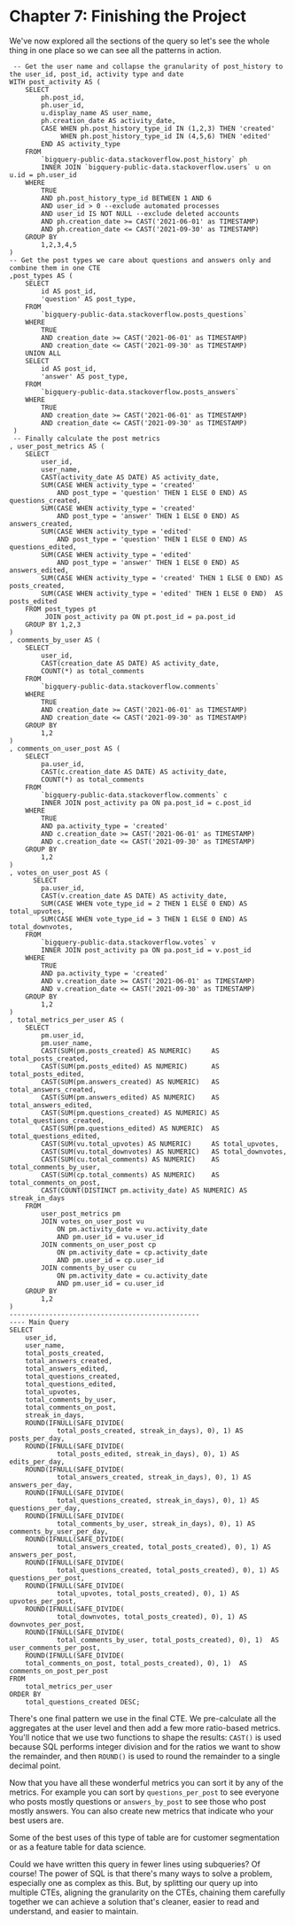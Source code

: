 # Chapter 7: Finishing the Project
We've now explored all the sections of the query so let's see the whole thing in one place so we can see all the patterns in action. 

```
 -- Get the user name and collapse the granularity of post_history to the user_id, post_id, activity type and date
WITH post_activity AS (
    SELECT
        ph.post_id,
        ph.user_id,
        u.display_name AS user_name,
        ph.creation_date AS activity_date,
        CASE WHEN ph.post_history_type_id IN (1,2,3) THEN 'created'
             WHEN ph.post_history_type_id IN (4,5,6) THEN 'edited' 
        END AS activity_type
    FROM
        `bigquery-public-data.stackoverflow.post_history` ph
        INNER JOIN `bigquery-public-data.stackoverflow.users` u on u.id = ph.user_id
    WHERE
        TRUE 
        AND ph.post_history_type_id BETWEEN 1 AND 6
        AND user_id > 0 --exclude automated processes
        AND user_id IS NOT NULL --exclude deleted accounts
        AND ph.creation_date >= CAST('2021-06-01' as TIMESTAMP) 
        AND ph.creation_date <= CAST('2021-09-30' as TIMESTAMP)
    GROUP BY
        1,2,3,4,5
)
-- Get the post types we care about questions and answers only and combine them in one CTE
,post_types AS (
    SELECT
        id AS post_id,
        'question' AS post_type,
    FROM
        `bigquery-public-data.stackoverflow.posts_questions`
    WHERE
        TRUE
        AND creation_date >= CAST('2021-06-01' as TIMESTAMP) 
        AND creation_date <= CAST('2021-09-30' as TIMESTAMP)
    UNION ALL
    SELECT
        id AS post_id,
        'answer' AS post_type,
    FROM
        `bigquery-public-data.stackoverflow.posts_answers`
    WHERE
        TRUE
        AND creation_date >= CAST('2021-06-01' as TIMESTAMP) 
        AND creation_date <= CAST('2021-09-30' as TIMESTAMP)
 )
 -- Finally calculate the post metrics 
, user_post_metrics AS (
    SELECT
        user_id,
        user_name,
        CAST(activity_date AS DATE) AS activity_date,
        SUM(CASE WHEN activity_type = 'created'
            AND post_type = 'question' THEN 1 ELSE 0 END) AS questions_created,
        SUM(CASE WHEN activity_type = 'created'
            AND post_type = 'answer' THEN 1 ELSE 0 END) AS answers_created,
        SUM(CASE WHEN activity_type = 'edited'
            AND post_type = 'question' THEN 1 ELSE 0 END) AS questions_edited,
        SUM(CASE WHEN activity_type = 'edited'
            AND post_type = 'answer' THEN 1 ELSE 0 END) AS answers_edited,
        SUM(CASE WHEN activity_type = 'created' THEN 1 ELSE 0 END) AS posts_created,
        SUM(CASE WHEN activity_type = 'edited' THEN 1 ELSE 0 END)  AS posts_edited
    FROM post_types pt
         JOIN post_activity pa ON pt.post_id = pa.post_id
    GROUP BY 1,2,3
)
, comments_by_user AS (
    SELECT
        user_id,
        CAST(creation_date AS DATE) AS activity_date,
        COUNT(*) as total_comments
    FROM
        `bigquery-public-data.stackoverflow.comments`
    WHERE
        TRUE
        AND creation_date >= CAST('2021-06-01' as TIMESTAMP) 
        AND creation_date <= CAST('2021-09-30' as TIMESTAMP)
    GROUP BY
        1,2
)
, comments_on_user_post AS (
    SELECT
        pa.user_id,
        CAST(c.creation_date AS DATE) AS activity_date,
        COUNT(*) as total_comments
    FROM
        `bigquery-public-data.stackoverflow.comments` c
        INNER JOIN post_activity pa ON pa.post_id = c.post_id
    WHERE
        TRUE
        AND pa.activity_type = 'created'
        AND c.creation_date >= CAST('2021-06-01' as TIMESTAMP) 
        AND c.creation_date <= CAST('2021-09-30' as TIMESTAMP)
    GROUP BY
        1,2
)
, votes_on_user_post AS (
      SELECT
        pa.user_id,
        CAST(v.creation_date AS DATE) AS activity_date,
        SUM(CASE WHEN vote_type_id = 2 THEN 1 ELSE 0 END) AS total_upvotes,
        SUM(CASE WHEN vote_type_id = 3 THEN 1 ELSE 0 END) AS total_downvotes,
    FROM
        `bigquery-public-data.stackoverflow.votes` v
        INNER JOIN post_activity pa ON pa.post_id = v.post_id
    WHERE
        TRUE
        AND pa.activity_type = 'created'
        AND v.creation_date >= CAST('2021-06-01' as TIMESTAMP) 
        AND v.creation_date <= CAST('2021-09-30' as TIMESTAMP)
    GROUP BY
        1,2
)
, total_metrics_per_user AS (
    SELECT
        pm.user_id,
        pm.user_name,
        CAST(SUM(pm.posts_created) AS NUMERIC)     AS total_posts_created, 
        CAST(SUM(pm.posts_edited) AS NUMERIC)      AS total_posts_edited,
        CAST(SUM(pm.answers_created) AS NUMERIC)   AS total_answers_created,
        CAST(SUM(pm.answers_edited) AS NUMERIC)    AS total_answers_edited,
        CAST(SUM(pm.questions_created) AS NUMERIC) AS total_questions_created,
        CAST(SUM(pm.questions_edited) AS NUMERIC)  AS total_questions_edited,
        CAST(SUM(vu.total_upvotes) AS NUMERIC)     AS total_upvotes,
        CAST(SUM(vu.total_downvotes) AS NUMERIC)   AS total_downvotes,
        CAST(SUM(cu.total_comments) AS NUMERIC)    AS total_comments_by_user,
        CAST(SUM(cp.total_comments) AS NUMERIC)    AS total_comments_on_post,
        CAST(COUNT(DISTINCT pm.activity_date) AS NUMERIC) AS streak_in_days      
    FROM
        user_post_metrics pm
        JOIN votes_on_user_post vu
            ON pm.activity_date = vu.activity_date
            AND pm.user_id = vu.user_id
        JOIN comments_on_user_post cp 
            ON pm.activity_date = cp.activity_date
            AND pm.user_id = cp.user_id
        JOIN comments_by_user cu
            ON pm.activity_date = cu.activity_date
            AND pm.user_id = cu.user_id
    GROUP BY
        1,2
)
------------------------------------------------
---- Main Query
SELECT
    user_id,
    user_name,
    total_posts_created, 
    total_answers_created,
    total_answers_edited,
    total_questions_created,
    total_questions_edited,
    total_upvotes,
    total_comments_by_user,
    total_comments_on_post,
    streak_in_days,
    ROUND(IFNULL(SAFE_DIVIDE(
            total_posts_created, streak_in_days), 0), 1) AS posts_per_day,
    ROUND(IFNULL(SAFE_DIVIDE(
            total_posts_edited, streak_in_days), 0), 1) AS edits_per_day,
    ROUND(IFNULL(SAFE_DIVIDE(
            total_answers_created, streak_in_days), 0), 1) AS answers_per_day,
    ROUND(IFNULL(SAFE_DIVIDE(
            total_questions_created, streak_in_days), 0), 1) AS questions_per_day,
    ROUND(IFNULL(SAFE_DIVIDE(
            total_comments_by_user, streak_in_days), 0), 1) AS comments_by_user_per_day,
    ROUND(IFNULL(SAFE_DIVIDE(
            total_answers_created, total_posts_created), 0), 1) AS answers_per_post,
    ROUND(IFNULL(SAFE_DIVIDE(
            total_questions_created, total_posts_created), 0), 1) AS questions_per_post,
    ROUND(IFNULL(SAFE_DIVIDE(
            total_upvotes, total_posts_created), 0), 1) AS upvotes_per_post,
    ROUND(IFNULL(SAFE_DIVIDE(
            total_downvotes, total_posts_created), 0), 1) AS downvotes_per_post,
    ROUND(IFNULL(SAFE_DIVIDE(
            total_comments_by_user, total_posts_created), 0), 1)  AS user_comments_per_post,
    ROUND(IFNULL(SAFE_DIVIDE(
    total_comments_on_post, total_posts_created), 0), 1)  AS comments_on_post_per_post
FROM
    total_metrics_per_user
ORDER BY 
    total_questions_created DESC;
```

There's one final pattern we use in the final CTE. We pre-calculate all the aggregates at the user level and then add a few more ratio-based metrics. You'll notice that we use two functions to shape the results: `CAST()` is used because SQL performs integer division and for the ratios we want to show the remainder, and then `ROUND()` is used to round the remainder to a single decimal point.

Now that you have all these wonderful metrics you can sort it by any of the metrics. For example you can sort by `questions_per_post` to see everyone who posts mostly questions or `answers_by_post` to see those who post mostly answers. You can also create new metrics that indicate who your best users are.

Some of the best uses of this type of table are for customer segmentation or as a feature table for data science.

Could we have written this query in fewer lines using subqueries? Of course! The power of SQL is that there's many ways to solve a problem, especially one as complex as this. But, by splitting our query up into multiple CTEs, aligning the granularity on the CTEs, chaining them carefully together we can achieve a solution that's cleaner, easier to read and understand, and easier to maintain.